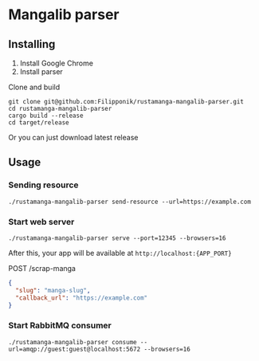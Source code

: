 # Mangalib parser

## Installing

1. Install Google Chrome
2. Install parser

Clone and build

```shell
git clone git@github.com:Filipponik/rustamanga-mangalib-parser.git
cd rustamanga-mangalib-parser
cargo build --release
cd target/release
```

Or you can just download latest release

## Usage

### Sending resource

```shell
./rustamanga-mangalib-parser send-resource --url=https://example.com
```

### Start web server

````shell
./rustamanga-mangalib-parser serve --port=12345 --browsers=16
````

After this, your app will be available at `http://localhost:{APP_PORT}`

POST /scrap-manga

```json
{
  "slug": "manga-slug",
  "callback_url": "https://example.com"
}
```

### Start RabbitMQ consumer

```shell
./rustamanga-mangalib-parser consume --url=amqp://guest:guest@localhost:5672 --browsers=16
```